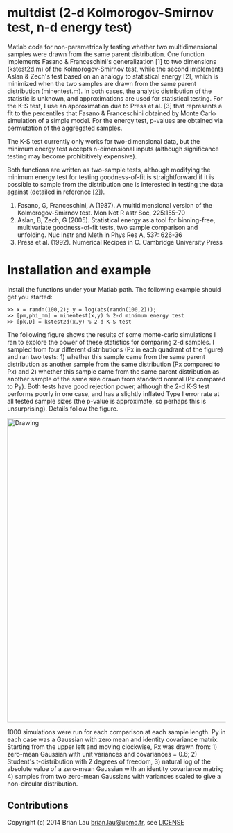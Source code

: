 multdist (2-d Kolmorogov-Smirnov test, n-d energy test)
========

Matlab code for non-parametrically testing whether two multidimensional samples were drawn from the same parent distribution. One function implements Fasano & Franceschini's generalization [1] to two dimensions (kstest2d.m) of the Kolmorogov-Smirnov test, while the second implements Aslan & Zech's test based on an analogy to statistical energy [2], which is minimized when the two samples are drawn from the same parent distribution (minentest.m). In both cases, the analytic distribution of the statistic is unknown, and approximations are used for statistical testing. For the K-S test, I use an approximation due to Press et al. [3] that represents a fit to the percentiles that Fasano & Franceschini obtained by Monte Carlo simulation of a simple model. For the energy test, p-values are obtained via permutation of the aggregated samples.

The K-S test currently only works for two-dimensional data, but the minimum energy test accepts n-dimensional inputs (although significance testing may become prohibitively expensive).

Both functions are written as two-sample tests, although modifying the minimum energy test for testing goodness-of-fit is straightforward if it is possible to sample from the distribution one is interested in testing the data against (detailed in reference [2]).

1. Fasano, G, Franceschini, A (1987). A multidimensional version of the Kolmorogov-Smirnov test. Mon Not R astr Soc, 225:155-70
2. Aslan, B, Zech, G (2005). Statistical energy as a tool for binning-free, multivariate goodness-of-fit tests, two sample comparison and unfolding. Nuc Instr and Meth in Phys Res A, 537: 626-36
3. Press et al. (1992).  Numerical Recipes in C. Cambridge University Press

Installation and example
========

Install the functions under your Matlab path. The following example should get you started:
```
>> x = randn(100,2); y = log(abs(randn(100,2)));
>> [pm,phi_nm] = minentest(x,y) % 2-d minimum energy test
>> [pk,D] = kstest2d(x,y) % 2-d K-S test
```
The following figure shows the results of some monte-carlo simulations I ran to explore the power of these statistics for comparing 2-d samples. I sampled from four different distributions (Px in each quadrant of the figure) and ran two tests: 1) whether this sample came from the same parent distribution as another sample from the same distribution (Px compared to Px) and 2) whether this sample came from the same parent distribution as another sample of the same size drawn from standard normal (Px compared to Py). Both tests have good rejection power, although the 2-d K-S test performs poorly in one case, and has a slightly inflated Type I error rate at all tested sample sizes (the p-value is approximate, so perhaps this is unsurprising). Details follow the figure.

<img src="http://www.subcortex.net/research/code/testing-for-differences-in-multidimensional-distributions/statistical-power-comparison-ks-test.png" alt="Drawing" style="width: 700px;" />

1000 simulations were run for each comparison at each sample length. Py in each case was a Gaussian with zero mean and identity covariance matrix. Starting from the upper left and moving clockwise, Px was drawn from: 1) zero-mean Gaussian with unit variances and covariances = 0.6; 2) Student's t-distribution with 2 degrees of freedom, 3) natural log of the absolute value of a zero-mean Gaussian with an identity covariance matrix; 4) samples from two zero-mean Gaussians with variances scaled to give a non-circular distribution.

## Contributions
Copyright (c) 2014 Brian Lau [brian.lau@upmc.fr](mailto:brian.lau@upmc.fr), see [LICENSE](https://github.com/brian-lau/MatlabAUC/blob/master/LICENSE)
